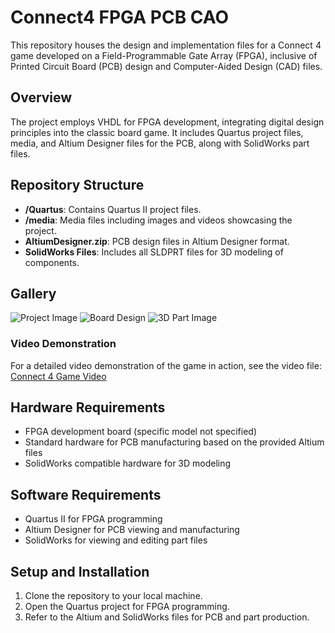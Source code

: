 # Connect4 FPGA PCB CAO

This repository houses the design and implementation files for a Connect 4 game developed on a Field-Programmable Gate Array (FPGA), inclusive of Printed Circuit Board (PCB) design and Computer-Aided Design (CAD) files.

## Overview

The project employs VHDL for FPGA development, integrating digital design principles into the classic board game. It includes Quartus project files, media, and Altium Designer files for the PCB, along with SolidWorks part files.

## Repository Structure

- **/Quartus**: Contains Quartus II project files.
- **/media**: Media files including images and videos showcasing the project.
- **AltiumDesigner.zip**: PCB design files in Altium Designer format.
- **SolidWorks Files**: Includes all SLDPRT files for 3D modeling of components.

## Gallery

![Project Image](media/project-image1.jpg)
![Board Design](media/board-design.jpg)
![3D Part Image](media/3D-part-image.jpg)  <!-- Adjust file name as per actual image -->

### Video Demonstration

For a detailed video demonstration of the game in action, see the video file:
[Connect 4 Game Video](media/video.mov)

## Hardware Requirements

- FPGA development board (specific model not specified)
- Standard hardware for PCB manufacturing based on the provided Altium files
- SolidWorks compatible hardware for 3D modeling

## Software Requirements

- Quartus II for FPGA programming
- Altium Designer for PCB viewing and manufacturing
- SolidWorks for viewing and editing part files

## Setup and Installation

1. Clone the repository to your local machine.
2. Open the Quartus project for FPGA programming.
3. Refer to the Altium and SolidWorks files for PCB and part production.

